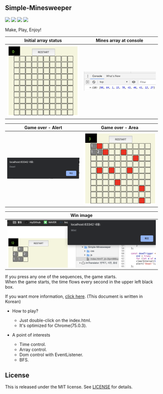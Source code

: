 Simple-Minesweeper
---
<a href="https://1ilsang.blog.me/"><img src="https://img.shields.io/badge/blog-1ilsang.blog.me-red.svg" /></a>
<a href="#"><img src="https://img.shields.io/github/last-commit/1ilsang/Simple-minesweeper.svg?style=flat" /></a>
<a href="#"><img src="https://img.shields.io/github/languages/top/1ilsang/Simple-minesweeper.svg?colorB=yellow&style=flat" /></a>
<a href="#"><img src="https://img.shields.io/badge/license-MIT-green.svg" /></a>

Make, Play, Enjoy!

| Initial array status | Mines array at console |
|:----------------------------------------:|:-----------------------------------------:|
|<img src="docs/0.png" width=300 alt="Initial array status" />|<img src="docs/1.png" width=300 alt="Mines array console view" />|

| Game over - Alert | Game over - Area |
|:----------------------------------------:|:-----------------------------------------:|
|<img src="docs/2.png" width=300 alt="Dead image - alert view" />|<img src="docs/3.png" width=300 alt="Dead image - array view" />|

| Win image |
|:----------------------------------------:|
|<img src="docs/4.png" width=500 alt="Win image" />|


If you press any one of the sequences, the game starts. <br/>
When the game starts, the time flows every second in the upper left black box.

If you want more information, [click here](https://1ilsang.blog.me/221590963211). (This document is written in Korean) 

- How to play?
   - Just double-click on the index.html.
   - It's optimized for Chrome(75.0.3).

- A point of interests
   - Time control.
   - Array control.
   - Dom control with EventListener.
   - BFS.

License
---
This is released under the MIT license. See [LICENSE](LICENSE) for details.

